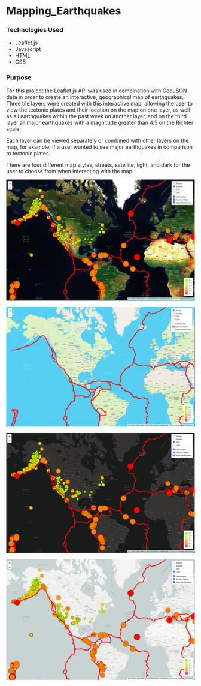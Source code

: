 # Mapping_Earthquakes

### Technologies Used

- Leaflet.js
- Javascript
- HTML
- CSS

### Purpose 

For this project the Leaflet.js API was used in combination with GeoJSON data in order to create an interactive, geographical map of earthquakes. Three tile layers were created with this interactive map, allowing the user to view the tectonic plates and their location on the map on one layer, as well as all earthquakes within the past week on another layer, and on the third layer all major earthquakes with a magnitude greater than 4.5 on the Richter scale. 

Each layer can be viewed separately or combined with other layers on the map, for example, if a user wanted to see major earthquakes in comparison to tectonic plates. 

There are four different map styles, streets, satellite, light, and dark for the user to choose from when interacting with the map. 

![sat_map](Earthquake_maps/sat_map.png)

![tec_layer](Earthquake_maps/tec_layer.png)

![dark_map](Earthquake_maps/dark_map.png)

![light_map](Earthquake_maps/light_map.png)
